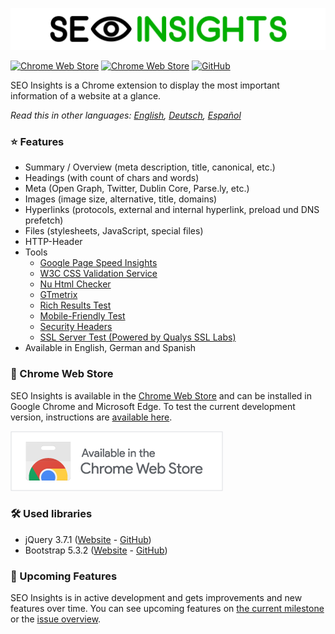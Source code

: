 ![](img/seo-insights-header.png)

[![Chrome Web Store](https://img.shields.io/chrome-web-store/v/nlkopdpfkbifcibdoecnfabipofhnoom?style=flat-square)](https://chrome.google.com/webstore/detail/seo-insights/nlkopdpfkbifcibdoecnfabipofhnoom?hl=en)
[![Chrome Web Store](https://img.shields.io/chrome-web-store/users/nlkopdpfkbifcibdoecnfabipofhnoom?style=flat-square)](https://chrome.google.com/webstore/detail/seo-insights/nlkopdpfkbifcibdoecnfabipofhnoom?hl=en)
[![GitHub](https://img.shields.io/github/license/seo-insights/seo-insights?style=flat-square)](https://github.com/SEO-Insights/seo-insights/blob/main/LICENSE)

SEO Insights is a Chrome extension to display the most important information of a website at a glance.

*Read this in other languages: [English](README.md), [Deutsch](README.de.md), [Español](README.es.md)*

### :star: Features

* Summary / Overview (meta description, title, canonical, etc.)
* Headings (with count of chars and words)
* Meta (Open Graph, Twitter, Dublin Core, Parse.ly, etc.)
* Images (image size, alternative, title, domains)
* Hyperlinks (protocols, external and internal hyperlink, preload und DNS prefetch)
* Files (stylesheets, JavaScript, special files)
* HTTP-Header
* Tools
  - [Google Page Speed Insights](https://developers.google.com/speed/pagespeed/insights/)
  - [W3C CSS Validation Service](https://jigsaw.w3.org/css-validator/)
  - [Nu Html Checker](https://validator.w3.org/nu/)
  - [GTmetrix](https://gtmetrix.com/)
  - [Rich Results Test](https://search.google.com/test/rich-results)
  - [Mobile-Friendly Test](https://search.google.com/test/mobile-friendly)
  - [Security Headers](https://securityheaders.com/)
  - [SSL Server Test (Powered by Qualys SSL Labs)](https://www.ssllabs.com/ssltest/)
* Available in English, German and Spanish

### :rocket: Chrome Web Store

SEO Insights is available in the [Chrome Web Store](https://chrome.google.com/webstore/detail/seo-insights/nlkopdpfkbifcibdoecnfabipofhnoom?hl=en) and can be installed in Google Chrome and Microsoft Edge. To test the current development version, instructions are [available here](https://github.com/SEO-Insights/seo-insights/wiki/Development).

[![Available in the Chrome Web Store](img/available-in-the-chrome-web-store.png)](https://chrome.google.com/webstore/detail/seo-insights/nlkopdpfkbifcibdoecnfabipofhnoom?hl=en)

### :hammer_and_wrench: Used libraries

* jQuery 3.7.1 ([Website](https://jquery.com/) - [GitHub](https://github.com/jquery/jquery))
* Bootstrap 5.3.2 ([Website](https://getbootstrap.com/docs/5.3/getting-started/introduction/) - [GitHub](https://github.com/twbs/bootstrap))

### :tada: Upcoming Features

SEO Insights is in active development and gets improvements and new features over time. You can see upcoming features on [the current milestone](https://github.com/SEO-Insights/seo-insights/milestone/7) or the [issue overview](https://github.com/SEO-Insights/seo-insights/issues).
